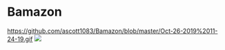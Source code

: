 # Bamazon

https://github.com/ascott1083/Bamazon/blob/master/Oct-26-2019%2011-24-19.gif
![](bamazon.gif)


